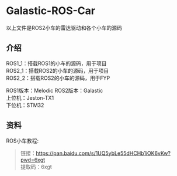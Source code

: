 # Galastic-ROS-Car
以上文件是ROS2小车的雷达驱动和各个小车的源码  

## 介绍
ROS1_1：搭载ROS1的小车的源码，用于项目  
ROS2_1：搭载ROS2的小车的源码，用于项目  
ROS2_2：搭载ROS2的小车的源码，用于FYP  

ROS1版本：Melodic
ROS2版本：Galastic  
上位机：Jeston-TX1  
下位机：STM32  

## 资料
ROS小车教程:  
> 链接：https://pan.baidu.com/s/1UQ5ybLe55dHCHb1iOK6vKw?pwd=6xgt  
> 提取码：6xgt
